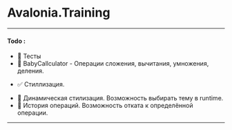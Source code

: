 # Avalonia.Training

___
#### Todo :
<!-- :white_check_mark: -->
<!-- :black_square_button: -->
<!-- :heavy_check_mark: -->
- :black_square_button: Тесты
- :black_square_button: BabyCallculator - Операции сложения, вычитания, умножения, деления.
* :white_check_mark: Стиллизация.
- :black_square_button: Динамическая стилизация. Возможность выбирать тему в runtime.
- :black_square_button: История операций. Возможность отката к определённой операции.

___
<!-- - [ ] (for unchecked checkbox)
- [x] (for checked checkbox) -->
<!-- Нацеленность на определённых пользователей (user-centric, а не user-friendly) -->